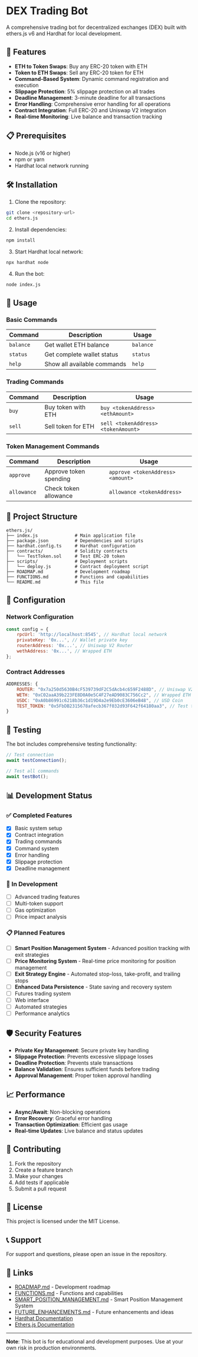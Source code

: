 # DEX Trading Bot

A comprehensive trading bot for decentralized exchanges (DEX) built with ethers.js v6 and Hardhat for local development.

## 🚀 Features

- **ETH to Token Swaps**: Buy any ERC-20 token with ETH
- **Token to ETH Swaps**: Sell any ERC-20 token for ETH
- **Command-Based System**: Dynamic command registration and execution
- **Slippage Protection**: 5% slippage protection on all trades
- **Deadline Management**: 3-minute deadline for all transactions
- **Error Handling**: Comprehensive error handling for all operations
- **Contract Integration**: Full ERC-20 and Uniswap V2 integration
- **Real-time Monitoring**: Live balance and transaction tracking

## 📋 Prerequisites

- Node.js (v16 or higher)
- npm or yarn
- Hardhat local network running

## 🛠️ Installation

1. Clone the repository:

```bash
git clone <repository-url>
cd ethers.js
```

2. Install dependencies:

```bash
npm install
```

3. Start Hardhat local network:

```bash
npx hardhat node
```

4. Run the bot:

```bash
node index.js
```

## 🎯 Usage

### Basic Commands

| Command   | Description                 | Usage     |
| --------- | --------------------------- | --------- |
| `balance` | Get wallet ETH balance      | `balance` |
| `status`  | Get complete wallet status  | `status`  |
| `help`    | Show all available commands | `help`    |

### Trading Commands

| Command | Description        | Usage                               |
| ------- | ------------------ | ----------------------------------- |
| `buy`   | Buy token with ETH | `buy <tokenAddress> <ethAmount>`    |
| `sell`  | Sell token for ETH | `sell <tokenAddress> <tokenAmount>` |

### Token Management Commands

| Command     | Description            | Usage                             |
| ----------- | ---------------------- | --------------------------------- |
| `approve`   | Approve token spending | `approve <tokenAddress> <amount>` |
| `allowance` | Check token allowance  | `allowance <tokenAddress>`        |

## 📁 Project Structure

```
ethers.js/
├── index.js              # Main application file
├── package.json          # Dependencies and scripts
├── hardhat.config.ts     # Hardhat configuration
├── contracts/            # Solidity contracts
│   └── TestToken.sol     # Test ERC-20 token
├── scripts/              # Deployment scripts
│   └── deploy.js         # Contract deployment script
├── ROADMAP.md            # Development roadmap
├── FUNCTIONS.md          # Functions and capabilities
└── README.md             # This file
```

## 🔧 Configuration

### Network Configuration

```javascript
const config = {
    rpcUrl: 'http://localhost:8545', // Hardhat local network
    privateKey: '0x...', // Wallet private key
    routerAddress: '0x...', // Uniswap V2 Router
    wethAddress: '0x...', // Wrapped ETH
};
```

### Contract Addresses

```javascript
ADDRESSES: {
    ROUTER: "0x7a250d5630B4cF539739dF2C5dAcb4c659F2488D", // Uniswap V2 Router
    WETH: "0xC02aaA39b223FE8D0A0e5C4F27eAD9083C756Cc2", // Wrapped ETH
    USDC: "0xA0b86991c6218b36c1d19D4a2e9Eb0cE3606eB48", // USD Coin
    TEST_TOKEN: "0x5FbDB2315678afecb367f032d93F642f64180aa3", // Test token
}
```

## 🧪 Testing

The bot includes comprehensive testing functionality:

```javascript
// Test connection
await testConnection();

// Test all commands
await testBot();
```

## 📊 Development Status

### ✅ Completed Features

- [x] Basic system setup
- [x] Contract integration
- [x] Trading commands
- [x] Command system
- [x] Error handling
- [x] Slippage protection
- [x] Deadline management

### 🔄 In Development

- [ ] Advanced trading features
- [ ] Multi-token support
- [ ] Gas optimization
- [ ] Price impact analysis

### 📋 Planned Features

- [ ] **Smart Position Management System** - Advanced position tracking with exit strategies
- [ ] **Price Monitoring System** - Real-time price monitoring for position management
- [ ] **Exit Strategy Engine** - Automated stop-loss, take-profit, and trailing stops
- [ ] **Enhanced Data Persistence** - State saving and recovery system
- [ ] Futures trading system
- [ ] Web interface
- [ ] Automated strategies
- [ ] Performance analytics

## 🛡️ Security Features

- **Private Key Management**: Secure private key handling
- **Slippage Protection**: Prevents excessive slippage losses
- **Deadline Protection**: Prevents stale transactions
- **Balance Validation**: Ensures sufficient funds before trading
- **Approval Management**: Proper token approval handling

## 📈 Performance

- **Async/Await**: Non-blocking operations
- **Error Recovery**: Graceful error handling
- **Transaction Optimization**: Efficient gas usage
- **Real-time Updates**: Live balance and status updates

## 🤝 Contributing

1. Fork the repository
2. Create a feature branch
3. Make your changes
4. Add tests if applicable
5. Submit a pull request

## 📄 License

This project is licensed under the MIT License.

## 📞 Support

For support and questions, please open an issue in the repository.

## 🔗 Links

- [ROADMAP.md](ROADMAP.md) - Development roadmap
- [FUNCTIONS.md](FUNCTIONS.md) - Functions and capabilities
- [SMART_POSITION_MANAGEMENT.md](SMART_POSITION_MANAGEMENT.md) - Smart Position Management System
- [FUTURE_ENHANCEMENTS.md](FUTURE_ENHANCEMENTS.md) - Future enhancements and ideas
- [Hardhat Documentation](https://hardhat.org/docs)
- [Ethers.js Documentation](https://docs.ethers.org/v6/)

---

**Note**: This bot is for educational and development purposes. Use at your own risk in production environments.
